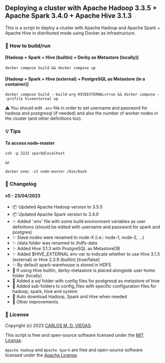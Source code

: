 ## Deploying a cluster with Apache Hadoop 3.3.5 + Apache Spark 3.4.0 + Apache Hive 3.1.3

This is a script to deploy a cluster with Apache Hadoop and Apache Spark + Apache Hive in distributed mode using Docker as infrastructure.

### :rocket: How to build/run

#### [Hadoop + Spark + Hive (builtin) + Derby as Metastore (locally)]
```
docker compose build && docker compose up 
```

#### [Hadoop + Spark + Hive (external) + PostgreSQL as Metastore (in a container)]
```
docker compose build --build-arg HIVEEXTERNAL=true && docker compose --profile hiveexternal up 
```

⚠️ You should edit `.env` file in order to set username and password for hadoop and postgresql (if needed) and also the number of worker nodes in the cluster (and other definitions too).

<!-- 
#### [manual mode] 
#### Dockerfile option

1. Build image based on Dockerfile
```
docker build --build-arg USER=spark --build-arg PASS=spark -t hadoopcluster/hadoop-spark:v4 .
```

2. Create an isolated network to run Hadoop nodes
```
docker network create --subnet=172.18.0.0/24 hadoop_network
```

3. Run Hadoop slaves (data nodes)
```
docker run -it -d --network=hadoop_network --ip 172.18.0.3 --name=slave1 --hostname=slave1 hadoopcluster/hadoop-spark:v4
docker run -it -d --network=hadoop_network --ip 172.18.0.4 --name=slave2 --hostname=slave2 hadoopcluster/hadoop-spark:v4
```

4. Run Hadoop master (name node)
```
docker run -it -p 9870:9870 -p 8088:8088 -p 18080:18080 -p 2222:22 --network=hadoop_network --ip 172.18.0.2 --name=node-master --hostname=node-master hadoopcluster/hadoop-spark:v4
```
-->
### :bulb: Tips

#### To access node-master
```
ssh -p 2222 spark@localhost
```
or
```
docker exec -it node-master /bin/bash
```

### :memo: Changelog

#### v5 - 23/04/2023 
 - :package: Updated Apache Hadoop version to 3.5.5
 - :package: Updated Apache Spark version to 3.4.0
 - :sparkles: Added '.env' file with some build environment variables as user definitions (should be edited with username and password for spark and postgres)
 - :sparkles: Slave nodes were renamed to node-X (i.e.: node-1, node-2, ...)
 - :sparkles: /data folder was renamed to /hdfs-data
 - :sparkles: Added Hive 3.1.3 with PostgreSQL as MetastoreDB
 - :sparkles: Added $HIVE_EXTERNAL env var to indicate whether to use Hive 3.1.3 (external) or Hive 2.3.9 (builtin) [true/false]
 - :sparkles: By default spark-warehouse is stored in HDFS
 - :rotating_light: If using Hive builtin, derby-metastore is placed alongside user home folder (locally)
 - :lipstick: Added a sql folder with config files for postgresql as metastore of hive
 - :lipstick: Added sub-folders to config_files with specific configuration files for hadoop, spark, hive and system
 - :rotating_light: Auto download Hadoop, Spark and Hive when needed
 - :lipstick: Other improvements.


### :page_facing_up: License

Copyright (c) 2023 [CARLOS M. D. VIEGAS](https://github.com/cmdviegas).

This script is free and open-source software licensed under the [MIT License](https://github.com/cmdviegas/docker-hadoop-cluster/blob/master/LICENSE). 

`Apache Hadoop` and `Apache Spark` are free and open-source software licensed under the [Apache License](https://github.com/cmdviegas/docker-hadoop-cluster/blob/master/LICENSE.apache).
